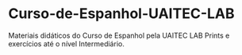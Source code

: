 # Curso-de-Espanhol-UAITEC-LAB
Materiais didáticos do Curso de Espanhol pela UAITEC LAB Prints e exercícios até o nível Intermediário.
